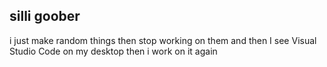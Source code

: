 ## silli goober
i just make random things
then stop working on them
and then I see Visual Studio Code on my desktop
then i work on it again
